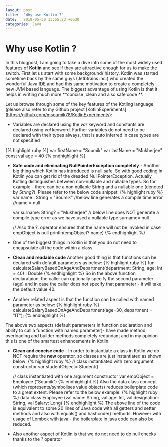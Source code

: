 ```yaml
---
layout: post
title:  "Why use Kotlin ?"
date:   2019-05-30 13:55:23 +0530
categories: Java
---
```


# Why use Kotlin ? 

In this blogpost, I am going to take a dive into some of the most widely used features of **Kotlin** and see if they are attractive 
enough for us to make the switch. First let us start with some background/ history. Kotlin was started sometime back by the same guys (Jetbtrains inc.) who created the wonderful Java IDE and had this same motivation to create a completely new JVM based language. The biggest advantage of using Kotlin is that it helps in writing much more **concise ,clean and also safe code **.

Let us browse through some of the key features of the Kotling language (please also refer to my Github project [KotlinExperiments] (https://github.com/msoumik78/KotlinExperiments):
* Variables are declared using the *var* keyword and constants are declared using *val* keyword. Further variables do not need to be declared with their types always, that is auto inferred in case types are not specified

{% highlight ruby %}
  var firstName = "Soumik"
  var lastName = "Mukherjee"
  const val age = 40
{% endhighlight %}

* **Safe code and eliminating NullPointerException completely** - Another big thing which Kotlin has introduced is null safe. So with good coding in Kotlin you can get rid of the dreaded NullPointerException. Actually Kotling distinguishes between non-nullable and nullable types. So for example - there can be a non nullable String and a nullable one (denoted by _String?_). Please refer to the below code snippet:
{% highlight ruby %}
    var name : String = "Soumik"
    //below line generates a compile time error
    //name = null

    var surname: String? = "Mukherjee"
    // below line does NOT generate a compile type error as we have used a nullable type
    surname= null
    
    // Also the ?. operator ensures that the name will not be invoked in case empObject is null
     println(empObject?.name)
{% endhighlight %}

* One of the biggest things in Kotlin is that you do not need to encapsulate all the code within a class
* **Clean and readable code** Another good thing is that functions can be declared with default parameters as below:
{% highlight ruby %}
  fun calculateSalaryBasedOnAgeAndDepartment(department: String, age: Int = 40) : Double
{% endhighlight %}
So in the above function declarataion, the caller can optionally specify the second parameter (age) and in case the caller does not specify that parameter - it will take the default value 40.

* Another related aspect is that the function can be called with named parameter as below:
{% highlight ruby %}
  calculateSalaryBasedOnAgeAndDepartment(age=30, department = "IT");
{% endhighlight %}

The above two aspects (default parameters in function declaration and ability to call a function with named parameter)- have made method overloading and builder methods completely redundant and in my opinion - this is one of the smartest enhancements in Kotlin.

* **Clean and concise code** - In order to instantiate a class in Kotlin we do NOT require the **new** operator, so classes are just instantiated as shown below:
{% highlight ruby %}
  // class instantiated with zero argument constructor
  var studentObject= Student()
  
  // class instantiated with one argument constructor
  var empObject = Employee ("Soumik") 
{% endhighlight %}
Also the data class concept (which represents/symbolises value objects) reduces boilerplate code to a great extent. Please refer to the below example:
{% highlight ruby %}
  data class Employee (val name: String, val age: Int, val designation: String, val Salary: Long) 
{% endhighlight %}
The above line of the code is equivalent to some 20 lines of Java code with all getters and setter methods and also with equals() and hashcode() methods. However with usage of Lombok with java - the boilerplate in java code can also be reduced. 

* Also another aspect of Kotlin is that we do not need to do null checks thanks to the ? operator
